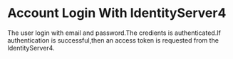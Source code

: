 # Account Login With IdentityServer4
The user login with email and password.The credients is authenticated.If authentication is successful,then an access token is requested from the IdentityServer4.

